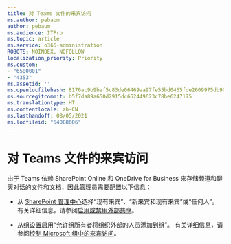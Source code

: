 ```yaml
---
title: 对 Teams 文件的来宾访问
ms.author: pebaum
author: pebaum
ms.audience: ITPro
ms.topic: article
ms.service: o365-administration
ROBOTS: NOINDEX, NOFOLLOW
localization_priority: Priority
ms.custom:
- "6500001"
- "4353"
ms.assetid: ''
ms.openlocfilehash: 8176ac9b9baf5c83de06469aa97fe55bd0465fde2609975db90e361fb88343f9
ms.sourcegitcommit: b5f7da89a650d2915dc652449623c78be6247175
ms.translationtype: HT
ms.contentlocale: zh-CN
ms.lasthandoff: 08/05/2021
ms.locfileid: "54088606"
---
```

# <a name="guest-access-to-teams-files"></a>对 Teams 文件的来宾访问

由于 Teams 依赖 SharePoint Online 和 OneDrive for Business 来存储频道和聊天对话的文件和文档，因此管理员需要配置以下信息：

- 从 [SharePoint 管理中心](https://admin.microsoft.com/sharepoint?page=sharing&modern=true)选择“现有来宾”、“新来宾和现有来宾”或“任何人”。 有关详细信息，请参阅[启用或禁用外部共享](https://docs.microsoft.com/sharepoint/turn-external-sharing-on-or-off)。

- 从[组设置](https://admin.microsoft.com/Adminportal/Home?source=applauncher#/Settings/Services/:/Settings/L1/O365Groups)启用“允许组所有者将组织外部的人员添加到组”。 有关详细信息，请参阅[控制 Microsoft 组中的来宾访问](https://docs.microsoft.com/microsoftteams/teams-dependencies#control-guest-access-in-office-365-groups)。
